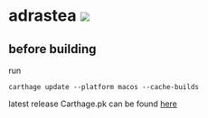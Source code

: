 # adrastea [![](https://img.shields.io/badge/license-Apache_License_2.0-lightgrey.svg)](https://github.com/nextmooncoin/adrastea/blob/develop/LICENSE) 

## before building

run
```
carthage update --platform macos --cache-builds
```
latest release Carthage.pk can be found [here](https://github.com/Carthage/Carthage/releases)

